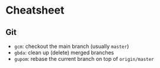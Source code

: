 # Cheatsheet

## Git

- `gcm`: checkout the main branch (usually `master`)
- `gbda`: clean up (delete) merged branches
- `gupom`: rebase the current branch on top of `origin/master`

